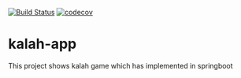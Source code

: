 
[![Build Status](https://travis-ci.org/giova333/kalah-game.svg?branch=master)](https://travis-ci.org/giova333/kalah-game)
[![codecov](https://codecov.io/github/revathiieee/kalah-app?branch=master)](https://codecov.io/github/revathiieee/kalah-app?branch=master)

# kalah-app
This project shows kalah game which has implemented in springboot
